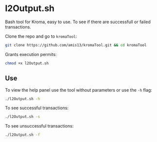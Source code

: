 # l2Output.sh

Bash tool for Kroma, easy to use. To see if there are successfull or failed transactions.

Clone the repo and go to `kromaTool`:

```bash
git clone https://github.com/amis13/kromaTool.git && cd kromaTool
```
Grants execution permits:

```bash
chmod +x l2Output.sh
```

## Use

To view the help panel use the tool without parameters or use the `-h` flag:

```bash
./l2Output.sh -h
```

To see successful transactions:

```bash
./l2Output.sh -s
```

To see unsuccessful transactions:

```bash
./l2Output.sh -f
```
